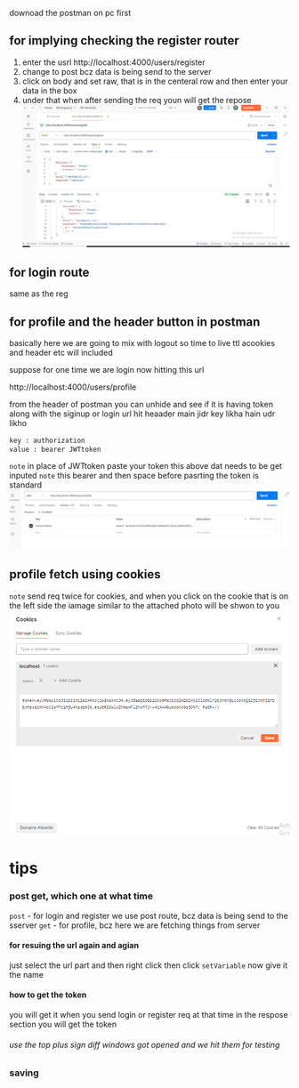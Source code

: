 downoad the postman on pc first 

## for implying checking the register router 

1. enter the usrl http://localhost:4000/users/register
2. change to post bcz data is being send to the server 
3. click on body and set raw, that is in the centeral row and then enter your data in the box 
4. under that when after sending the req youn will get the repose 
![registerRoute](Images/reg.png)

## for login route 
same as the reg

## for profile and the header button in postman 
basically here we are going to mix with logout so time to live ttl acookies and header etc will included 

suppose for one time we are login 
now hitting this url

http://localhost:4000/users/profile

from the header of postman you can unhide and see if it is having token along with the siginup or login url hit 
heaader main jidr key likha hain udr likho 
````
key : authorization
value : bearer JWTtoken

````
`note` in place of JWTtoken paste your token
this above dat needs to be get inputed 
`note` this bearer and then space before pasrting the token is standard
![alt text](Images\getProfileUsingHeder.png)

## profile fetch using cookies 
`note` send req twice for cookies, and when you click on the cookie that is on the left side the iamage similar to the attached photo will be shwon to you 
![alt text](Images/cookieAuth.png)

# tips
### post get, which one at what time 
`post` - for login and register we use post route, bcz data is being send to the sserver 
`get`  - for profile, bcz here we are fetching things from server 
#### for resuing the url again and agian  

just select the url part and then right click then click `setVariable` now give it the name 

#### how to get the token
you will get it when you send login or register req at that time in the respose section you will get the token 

###### use the top plus sign diff windows got opened and we hit them for testing 


### saving 